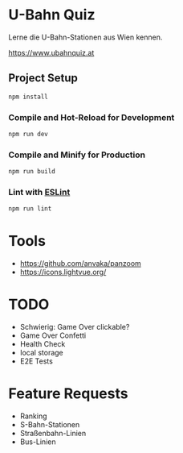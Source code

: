 # U-Bahn Quiz

Lerne die U-Bahn-Stationen aus Wien kennen.

https://www.ubahnquiz.at

## Project Setup

```sh
npm install
```

### Compile and Hot-Reload for Development

```sh
npm run dev
```

### Compile and Minify for Production

```sh
npm run build
```

### Lint with [ESLint](https://eslint.org/)

```sh
npm run lint
```

# Tools

- https://github.com/anvaka/panzoom
- https://icons.lightvue.org/

# TODO

- Schwierig: Game Over clickable?
- Game Over Confetti
- Health Check
- local storage
- E2E Tests

# Feature Requests

- Ranking
- S-Bahn-Stationen
- Straßenbahn-Linien
- Bus-Linien
